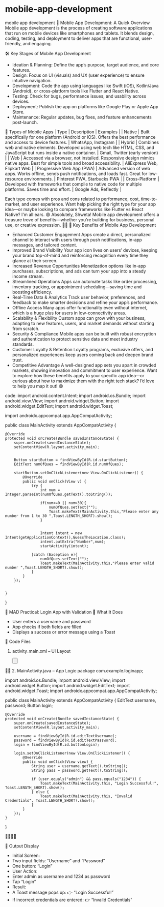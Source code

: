 # mobile-app-development
mobile app development
📱 Mobile App Development: A Quick Overview
Mobile app development is the process of creating software applications that run on mobile devices like smartphones and tablets. It blends design, coding, testing, and deployment to deliver apps that are functional, user-friendly, and engaging.

🛠️ Key Stages of Mobile App Development
- Ideation & Planning: Define the app’s purpose, target audience, and core features.
- Design: Focus on UI (visuals) and UX (user experience) to ensure intuitive navigation.
- Development: Code the app using languages like Swift (iOS), Kotlin/Java (Android), or cross-platform tools like Flutter and React Native.
- Testing: Check for bugs, performance issues, and usability across devices.
- Deployment: Publish the app on platforms like Google Play or Apple App Store.
- Maintenance: Regular updates, bug fixes, and feature enhancements post-launch.

📱 Types of Mobile Apps
| Type | Description | Examples | 
| Native | Built specifically for one platform (Android or iOS). Offers the best performance and access to device features. | WhatsApp, Instagram | 
| Hybrid | Combines web and native elements. Developed using web tech like HTML, CSS, and JavaScript but runs inside a native container. | Gmail, Twitter (early version) | 
| Web | Accessed via a browser, not installed. Responsive design mimics native apps. Best for simple tools and broad accessibility. | AliExpress Web, Flipkart Web | 
| Progressive Web App (PWA) | Advanced version of web apps. Works offline, sends push notifications, and loads fast. Great for low-resource environments. | Pinterest PWA, Starbucks PWA | 
| Cross-Platform | Developed with frameworks that compile to native code for multiple platforms. Saves time and effort. | Google Ads, Reflectly | 


Each type comes with pros and cons related to performance, cost, time-to-market, and user experience.
Want help picking the right type for your app idea—or maybe looking to compare frameworks like Flutter vs React Native? I'm all ears. 😄
Absolutely, Shweta! Mobile app development offers a treasure trove of benefits—whether you're building for business, personal use, or creative expression. 📱✨
🌟 Key Benefits of Mobile App Development
- Enhanced Customer Engagement
Apps create a direct, personalized channel to interact with users through push notifications, in-app messages, and tailored content.
- Improved Brand Visibility
Your app icon lives on users’ devices, keeping your brand top-of-mind and reinforcing recognition every time they glance at their screen.
- Increased Revenue Opportunities
Monetization options like in-app purchases, subscriptions, and ads can turn your app into a steady income stream.
- Streamlined Operations
Apps can automate tasks like order processing, inventory tracking, or appointment scheduling—saving time and boosting efficiency.
- Real-Time Data & Analytics
Track user behavior, preferences, and feedback to make smarter decisions and refine your app’s performance.
- Offline Access
Many apps offer functionality even without internet, which is a huge plus for users in low-connectivity areas.
- Scalability & Flexibility
Custom apps can grow with your business, adapting to new features, users, and market demands without starting from scratch.
- Security & Compliance
Mobile apps can be built with robust encryption and authentication to protect sensitive data and meet industry standards.
- Customer Loyalty & Retention
Loyalty programs, exclusive offers, and personalized experiences keep users coming back and deepen brand trust.
- Competitive Advantage
A well-designed app sets you apart in crowded markets, showing innovation and commitment to user experience.
Want to explore how these benefits apply to your specific app idea—or curious about how to maximize them with the right tech stack? I’d love to help you map it out! 😄

code:
import android.content.Intent;
import android.os.Bundle;
import android.view.View;
import android.widget.Button;
import android.widget.EditText;
import android.widget.Toast;

import androidx.appcompat.app.AppCompatActivity;

public class MainActivity extends AppCompatActivity {

    @Override
    protected void onCreate(Bundle savedInstanceState) {
        super.onCreate(savedInstanceState);
        setContentView(R.layout.activity_main);


        Button startButton = findViewById(R.id.startButton);
        EditText numOfQues = findViewById(R.id.numOfQues);

        startButton.setOnClickListener(new View.OnClickListener() {
            @Override
            public void onClick(View v) {
                try {
                    int num = Integer.parseInt(numOfQues.getText().toString());

                    if(num<=0 || num>30){
                        numOfQues.setText("");
                        Toast.makeText(MainActivity.this,"Please enter any number from 1 to 30 ",Toast.LENGTH_SHORT).show();
                    }


                    Intent intent = new Intent(getApplicationContext(),GuessTheLocation.class);
                    intent.putExtra("Number",num);
                    startActivity(intent);

                }catch (Exception e){
                    numOfQues.setText("");
                    Toast.makeText(MainActivity.this,"Please enter valid number ",Toast.LENGTH_SHORT).show();
                }
            }
        });


    }


}

🔐 MAD Practical: Login App with Validation
🧩 What It Does
- User enters a username and password
- App checks if both fields are filled
- Displays a success or error message using a Toast

🧰 Code Files
1. activity_main.xml – UI Layout
<LinearLayout xmlns:android="http://schemas.android.com/apk/res/android"
    android:layout_width="match_parent"
    android:layout_height="match_parent"
    android:orientation="vertical"
    android:padding="24dp"
    android:gravity="center">

    <EditText
        android:id="@+id/editTextUsername"
        android:layout_width="match_parent"
        android:layout_height="wrap_content"
        android:hint="Username" />

    <EditText
        android:id="@+id/editTextPassword"
        android:layout_width="match_parent"
        android:layout_height="wrap_content"
        android:hint="Password"
        android:inputType="textPassword"
        android:layout_marginTop="8dp" />

    <Button
        android:id="@+id/buttonLogin"
        android:layout_width="wrap_content"
        android:layout_height="wrap_content"
        android:text="Login"
        android:layout_marginTop="16dp" />
</LinearLayout>


2. MainActivity.java – App Logic
package com.example.loginapp;

import android.os.Bundle;
import android.view.View;
import android.widget.Button;
import android.widget.EditText;
import android.widget.Toast;
import androidx.appcompat.app.AppCompatActivity;

public class MainActivity extends AppCompatActivity {
    EditText username, password;
    Button login;

    @Override
    protected void onCreate(Bundle savedInstanceState) {
        super.onCreate(savedInstanceState);
        setContentView(R.layout.activity_main);

        username = findViewById(R.id.editTextUsername);
        password = findViewById(R.id.editTextPassword);
        login = findViewById(R.id.buttonLogin);

        login.setOnClickListener(new View.OnClickListener() {
            @Override
            public void onClick(View view) {
                String user = username.getText().toString();
                String pass = password.getText().toString();

                if (user.equals("admin") && pass.equals("1234")) {
                    Toast.makeText(MainActivity.this, "Login Successful!", Toast.LENGTH_SHORT).show();
                } else {
                    Toast.makeText(MainActivity.this, "Invalid Credentials", Toast.LENGTH_SHORT).show();
                }
            }
        });
    }
}



🎯 Output Display
- Initial Screen:
- Two input fields: “Username” and “Password”
- One button: “Login”
- User Action:
- Enter admin as username and 1234 as password
- Tap “Login”
- Result:
- A Toast message pops up:
👉 “Login Successful!”
- If incorrect credentials are entered:
👉 “Invalid Credentials”




